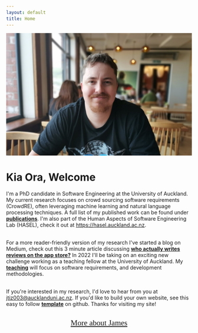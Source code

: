 ```yaml
---
layout: default
title: Home
---
```


<div class="container-fluid">
  <div class="row">
    <div class="col-sm-5">
      <img class="img-fluid" right="100" src="./imgs/web_pic.jpg" alt="James Tizard" width="600" 
     ><br>
    </div>
    <div class="col-sm-6">    
    <h1 class="text-primary">Kia Ora, Welcome</h1>

I'm a PhD candidate in Software Engineering at the University of Auckland. My current research focuses on crowd sourcing software requirements (CrowdRE), often leveraging machine learning and natural language processing techniques. A full list of my published work can be found under <a href="/publications" style="font-weight:bold">publications</a>. I'm also part of the Human Aspects of Software Engineering Lab (HASEL), check it out at <a href="https://hasel.auckland.ac.nz/" target="_blank" >https://hasel.auckland.ac.nz</a>.<br><br>

For a more reader-friendly version of my research I've started a blog on Medium, check out this 3 minute article discussing <a href="https://medium.com/@james-tizard/who-actually-writes-reviews-on-the-app-store-and-software-forums-d5a492be3fc0" target="_blank" style="font-weight:bold">who actually writes reviews on the app store?</a> In 2022 I'll be taking on an exciting new challenge working as a teaching fellow at the University of Auckland. My <a href="/teaching" style="font-weight:bold">teaching</a> will focus on software requirements, and development methodologies.    <br><br>

If you're interested in my research, I'd love to hear from you at <a href="mailto:jtiz003@aucklanduni.ac.nz" target="_blank" >jtiz003@aucklanduni.ac.nz</a>. If you'd like to build your own website, see this easy to follow <a href="https://github.com/kblincoe/kblincoe.github.io" target="_blank" style="font-weight:bold">template</a> on github. Thanks for visiting my site! <br><br>

<div class="mb-3" style="text-align: center;"><a href="/about.html"  style="font-family: 'Lucida Handwriting', cursive; font-size: 150%;">More about James</a></div>


</div>
</div>


